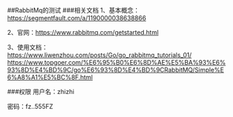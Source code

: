 ##RabbitMq的测试
###相关文档
1、基本概念：https://segmentfault.com/a/1190000038638866

2、官网：https://www.rabbitmq.com/getstarted.html

3、使用文档：  
    https://www.liwenzhou.com/posts/Go/go_rabbitmq_tutorials_01/  
    https://www.topgoer.com/%E6%95%B0%E6%8D%AE%E5%BA%93%E6%93%8D%E4%BD%9C/go%E6%93%8D%E4%BD%9CRabbitMQ/Simple%E6%A8%A1%E5%BC%8F.html


###权限
用户名：zhizhi

密码：fz..555FZ

